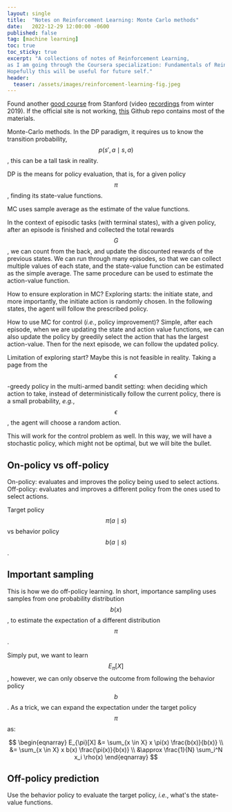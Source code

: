```yaml
---
layout: single
title:  "Notes on Reinforcement Learning: Monte Carlo methods"
date:   2022-12-29 12:00:00 -0600
published: false
tag: [machine learning]
toc: true
toc_sticky: true
excerpt: "A collections of notes of Reinforcement Learning,
as I am going through the Coursera specialization: Fundamentals of Reinforcement Learning.
Hopefully this will be useful for future self."
header:
  teaser: /assets/images/reinforcement-learning-fig.jpeg
---
```


Found another [good course](http://web.stanford.edu/class/cs234/index.html) from Stanford (video [recordings](https://www.youtube.com/playlist?list=PLoROMvodv4rOSOPzutgyCTapiGlY2Nd8u) from winter 2019). If the official site is not working, [this](https://github.com/tallamjr/stanford-cs234) Github repo contains most of the materials.

Monte-Carlo methods. In the DP paradigm, it requires us to know the transition probability, $$p(s', a \mid s, a)$$, this can be a tall task in reality.

DP is the means for policy evaluation, that is, for a given policy $$\pi$$, finding its state-value functions.

MC uses sample average as the estimate of the value functions.

In the context of episodic tasks (with terminal states), with a given policy, after an episode is finished and collected the total rewards $$G$$, we can count from the back, and update the discounted rewards of the previous states. We can run through many episodes, so that we can collect multiple values of each state, and the state-value function can be estimated as the simple average. The same procedure can be used to estimate the action-value function.

How to ensure exploration in MC? Exploring starts: the initiate state, and more importantly, the initiate action is randomly chosen. In the following states, the agent will follow the prescribed policy.

How to use MC for control (_i.e._, policy improvement)? Simple, after each episode, when we are updating the state and action value functions, we can also update the policy by greedily select the action that has the largest action-value. Then for the next episode, we can follow the updated policy.

Limitation of exploring start? Maybe this is not feasible in reality. Taking a page from the $$\epsilon$$-greedy policy in the multi-armed bandit setting: when deciding which action to take, instead of deterministically follow the current policy, there is a small probability, _e.g._, $$\epsilon$$, the agent will choose a random action.

This will work for the control problem as well. In this way, we will have a stochastic policy, which might not be optimal, but we will bite the bullet.

## On-policy vs off-policy

On-policy: evaluates and improves the policy being used to select actions.
Off-policy: evaluates and improves a different policy from the ones used to select actions.

Target policy $$\pi(a \mid s)$$ vs behavior policy $$b(a \mid s)$$.

## Important sampling
This is how we do off-policy learning. In short, importance sampling uses samples from one probability distribution $$b(x)$$, to estimate the expectation of a different distribution $$\pi$$.

Simply put, we want to learn $$E_{\pi}[X]$$, however, we can only observe the outcome from following the behavior policy $$b$$. As a trick, we can expand the expectation under the target policy $$\pi$$ as:

$$
\begin{eqnarray}
E_{\pi}[X]
&= \sum_{x \in X} x \pi(x) \frac{b(x)}{b(x)} \\
&= \sum_{x \in X} x b(x) \frac{\pi(x)}{b(x)} \\
&\approx \frac{1}{N} \sum_i^N x_i \rho(x)
\end{eqnarray}
$$

## Off-policy prediction
Use the behavior policy to evaluate the target policy, _i.e._, what's the state-value functions.
